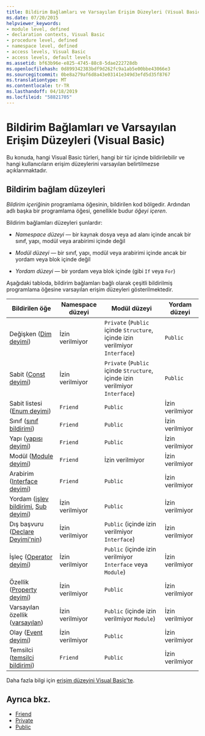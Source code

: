 ```yaml
---
title: Bildirim Bağlamları ve Varsayılan Erişim Düzeyleri (Visual Basic)
ms.date: 07/20/2015
helpviewer_keywords:
- module level, defined
- declaration contexts, Visual Basic
- procedure level, defined
- namespace level, defined
- access levels, Visual Basic
- access levels, default levels
ms.assetid: bf63b96e-e825-4745-88c8-5dae222728db
ms.openlocfilehash: 0d899342383bdf9d262fc9a1ab5e00bbe43066e3
ms.sourcegitcommit: 0be8a279af6d8a43e03141e349d3efd5d35f8767
ms.translationtype: MT
ms.contentlocale: tr-TR
ms.lasthandoff: 04/18/2019
ms.locfileid: "58821705"
---
```

# <a name="declaration-contexts-and-default-access-levels-visual-basic"></a>Bildirim Bağlamları ve Varsayılan Erişim Düzeyleri (Visual Basic)
Bu konuda, hangi Visual Basic türleri, hangi bir tür içinde bildirilebilir ve hangi kullanıcıların erişim düzeylerini varsayılan belirtilmezse açıklanmaktadır.  
  
## <a name="declaration-context-levels"></a>Bildirim bağlam düzeyleri  
 *Bildirim içeriğinin* programlama öğesinin, bildirilen kod bölgedir. Ardından adlı başka bir programlama öğesi, genellikle budur *öğeyi içeren*.  
  
 Bildirim bağlamları düzeyleri şunlardır:  
  
-   *Namespace düzeyi* — bir kaynak dosya veya ad alanı içinde ancak bir sınıf, yapı, modül veya arabirimi içinde değil  
  
-   *Modül düzeyi* — bir sınıf, yapı, modül veya arabirimi içinde ancak bir yordam veya blok içinde değil  
  
-   *Yordam düzeyi* — bir yordam veya blok içinde (gibi `If` veya `For`)  
  
 Aşağıdaki tabloda, bildirim bağlamları bağlı olarak çeşitli bildirilmiş programlama öğesine varsayılan erişim düzeyleri gösterilmektedir.  
  
|Bildirilen öğe|Namespace düzeyi|Modül düzeyi|Yordam düzeyi|  
|----------------------|---------------------|------------------|---------------------|  
|Değişken ([Dim deyimi](../../../visual-basic/language-reference/statements/dim-statement.md))|İzin verilmiyor|`Private` (`Public` içinde `Structure`, içinde izin verilmiyor `Interface`)|`Public`|  
|Sabit ([Const deyimi](../../../visual-basic/language-reference/statements/const-statement.md))|İzin verilmiyor|`Private` (`Public` içinde `Structure`, içinde izin verilmiyor `Interface`)|`Public`|  
|Sabit listesi ([Enum deyimi](../../../visual-basic/language-reference/statements/enum-statement.md))|`Friend`|`Public`|İzin verilmiyor|  
|Sınıf ([sınıf bildirimi](../../../visual-basic/language-reference/statements/class-statement.md))|`Friend`|`Public`|İzin verilmiyor|  
|Yapı ([yapısı deyimi](../../../visual-basic/language-reference/statements/structure-statement.md))|`Friend`|`Public`|İzin verilmiyor|  
|Modül ([Module deyimi](../../../visual-basic/language-reference/statements/module-statement.md))|`Friend`|İzin verilmiyor|İzin verilmiyor|  
|Arabirim ([Interface deyimi](../../../visual-basic/language-reference/statements/interface-statement.md))|`Friend`|`Public`|İzin verilmiyor|  
|Yordam ([işlev bildirimi](../../../visual-basic/language-reference/statements/function-statement.md), [Sub deyimi](../../../visual-basic/language-reference/statements/sub-statement.md))|İzin verilmiyor|`Public`|İzin verilmiyor|  
|Dış başvuru ([Declare Deyimi'nin](../../../visual-basic/language-reference/statements/declare-statement.md))|İzin verilmiyor|`Public` (içinde izin verilmiyor `Interface`)|İzin verilmiyor|  
|İşleç ([Operator deyimi](../../../visual-basic/language-reference/statements/operator-statement.md))|İzin verilmiyor|`Public` (içinde izin verilmiyor `Interface` veya `Module`)|İzin verilmiyor|  
|Özellik ([Property deyimi](../../../visual-basic/language-reference/statements/property-statement.md))|İzin verilmiyor|`Public`|İzin verilmiyor|  
|Varsayılan özellik ([varsayılan](../../../visual-basic/language-reference/modifiers/default.md))|İzin verilmiyor|`Public` (içinde izin verilmiyor `Module`)|İzin verilmiyor|  
|Olay ([Event deyimi](../../../visual-basic/language-reference/statements/event-statement.md))|İzin verilmiyor|`Public`|İzin verilmiyor|  
|Temsilci ([temsilci bildirimi](../../../visual-basic/language-reference/statements/delegate-statement.md))|`Friend`|`Public`|İzin verilmiyor|  
  
 Daha fazla bilgi için [erişim düzeyini Visual Basic'te](../../../visual-basic/programming-guide/language-features/declared-elements/access-levels.md).  
  
## <a name="see-also"></a>Ayrıca bkz.

- [Friend](../../../visual-basic/language-reference/modifiers/friend.md)
- [Private](../../../visual-basic/language-reference/modifiers/private.md)
- [Public](../../../visual-basic/language-reference/modifiers/public.md)
